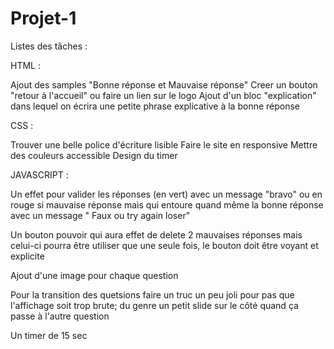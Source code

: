 # Projet-1
Listes des tâches :

HTML :

Ajout des samples "Bonne réponse et Mauvaise réponse" Creer un bouton "retour à l'accueil" ou faire un lien sur le logo Ajout d'un bloc "explication" dans lequel on écrira une petite phrase explicative à la bonne réponse

CSS :

Trouver une belle police d'écriture lisible Faire le site en responsive Mettre des couleurs accessible Design du timer

JAVASCRIPT :

Un effet pour valider les réponses (en vert) avec un message "bravo" ou en rouge si mauvaise réponse mais qui entoure quand même la bonne réponse avec un message " Faux ou try again loser"

Un bouton pouvoir qui aura effet de delete 2 mauvaises réponses mais celui-ci pourra être utiliser que une seule fois, le bouton doit être voyant et explicite

Ajout d'une image pour chaque question

Pour la transition des quetsions faire un truc un peu joli pour pas que l'affichage soit trop brute; du genre un petit slide sur le côté quand ça passe à l'autre question

Un timer de 15 sec
